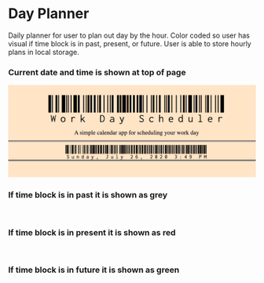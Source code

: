 # Day Planner
Daily planner for user to plan out day by the hour. Color coded so user has visual if time block is in past, present, or future. User is able to store hourly plans in local storage.

### Current date and time is shown at top of page
![](currentTime.png)

### If time block is in past it is shown as grey
![]()

### If time block is in present it is shown as red
![]()

### If time block is in future it is shown as green
![]()

